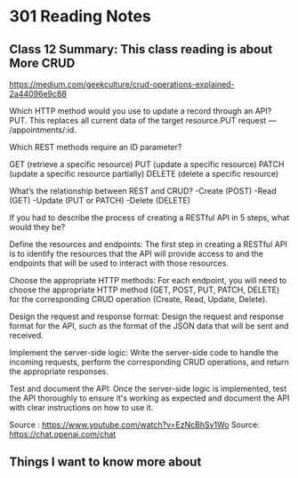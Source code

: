 # 301 Reading Notes

## Class 12 Summary: This class reading is about More CRUD

<https://medium.com/geekculture/crud-operations-explained-2a44096e9c88>

Which HTTP method would you use to update a record through an API?
PUT. This replaces all current data of the target resource.PUT request — /appointments/:id.

Which REST methods require an ID parameter?

GET (retrieve a specific resource)
PUT (update a specific resource)
PATCH (update a specific resource partially)
DELETE (delete a specific resource)

What’s the relationship between REST and CRUD?
-Create (POST)
-Read (GET)
-Update (PUT or PATCH)
-Delete (DELETE)

If you had to describe the process of creating a RESTful API in 5 steps, what would they be?

Define the resources and endpoints: The first step in creating a RESTful API is to identify the resources that the API will provide access to and the endpoints that will be used to interact with those resources.

Choose the appropriate HTTP methods: For each endpoint, you will need to choose the appropriate HTTP method (GET, POST, PUT, PATCH, DELETE) for the corresponding CRUD operation (Create, Read, Update, Delete).

Design the request and response format: Design the request and response format for the API, such as the format of the JSON data that will be sent and received.

Implement the server-side logic: Write the server-side code to handle the incoming requests, perform the corresponding CRUD operations, and return the appropriate responses.

Test and document the API: Once the server-side logic is implemented, test the API thoroughly to ensure it's working as expected and document the API with clear instructions on how to use it.

Source : <https://www.youtube.com/watch?v=EzNcBhSv1Wo>
Source: <https://chat.openai.com/chat>

## Things I want to know more about
